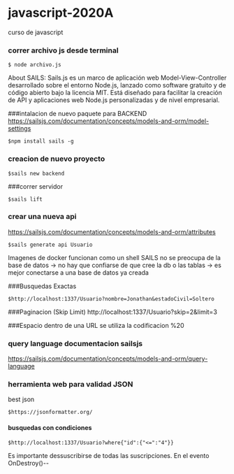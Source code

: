 # javascript-2020A
curso de javascript

### correr archivo js desde terminal
```
$ node archivo.js
```


About SAILS: Sails.js es un marco de aplicación web Model-View-Controller desarrollado sobre el entorno Node.js, 
lanzado como software gratuito y de código abierto bajo la licencia MIT. Está diseñado para facilitar la creación de API y 
aplicaciones web Node.js personalizadas y de nivel empresarial.

###intalacion de nuevo paquete para BACKEND
https://sailsjs.com/documentation/concepts/models-and-orm/model-settings
```
$npm install sails -g
```

### creacion de nuevo proyecto
```
$sails new backend
```

###correr servidor
```
$sails lift
```
### crear una nueva api
https://sailsjs.com/documentation/concepts/models-and-orm/attributes

```
$sails generate api Usuario
```

Imagenes de docker funcionan como un shell
SAILS no se preocupa de la base de datos -> no hay que confiarse de que cree la db o las tablas -> es mejor conectarse a una base de datos ya creada

###Busquedas Exactas
```
$http://localhost:1337/Usuario?nombre=Jonathan&estadoCivil=Soltero
```

###Paginacion (Skip Limit)
http://localhost:1337/Usuario?skip=2&limit=3


###Espacio dentro de una URL 
se utiliza la codificacion %20


###	query language documentacion sailsjs
https://sailsjs.com/documentation/concepts/models-and-orm/query-language


### herramienta web para validad JSON
best json
```
$https://jsonformatter.org/
```


#### busquedas con condiciones
```
$http://localhost:1337/Usuario?where{"id":{"<=":"4"}}

```


Es importante dessuscribirse de todas las suscripciones. En el evento OnDestroy()--

























